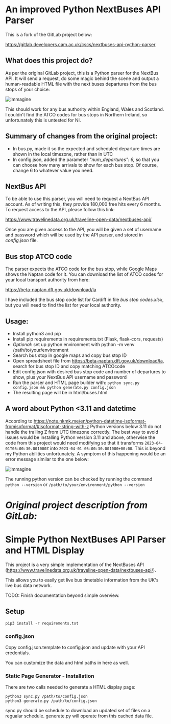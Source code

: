 # An improved Python NextBuses API Parser

This is a fork of the GitLab project below:

https://gitlab.developers.cam.ac.uk/cscs/nextbuses-api-python-parser

## What does this project do?

As per the original GitLab project, this is a Python parser for the NextBus API. It will send a request, do some magic behind the scene and output a human-readable HTML file with the next buses departures from the bus stops of your choice:

![immagine](https://github.com/user-attachments/assets/1242a7b3-fbe8-4e46-87f5-50c87919f625)

This should work for any bus authority within England, Wales and Scotland. I couldn't find the ATCO codes for bus stops in Northern Ireland, so unfortunately this is untested for NI.

## Summary of changes from the original project:

* In bus.py, made it so the expected and scheduled departure times are shown in the local timezone, rather than in UTC
* In config.json, added the parameter *"num_departures": 6,* so that you can choose how many arrivals to show for each bus stop. Of course, change 6 to whatever value you need.

## NextBus API

To be able to use this parser, you will need to request a NextBus API account. As of writing this, they provide 180,000 free hits every 6 months. To request access to the API, please follow this link:

https://www.travelinedata.org.uk/traveline-open-data/nextbuses-api/

Once you are given access to the API, you will be given a set of username and password which will be used by the API parser, and stored in *config.json* file.

## Bus stop ATCO code

The parser expects the ATCO code for the bus stop, while Google Maps shows the Naptan code for it. You can download the list of ATCO codes for your local transport authority from here:

https://beta-naptan.dft.gov.uk/download/la

I have included the bus stop code list for Cardiff in file *bus stop codes.xlsx*, but you will need to find the list for your local authority.

## Usage:
* Install python3 and pip
* Install pip requirements in requirements.txt (Flask, flask-cors, requests)
* *Optional:* set up python environment with python -m venv /path/to/your/environment
* Search bus stop in google maps and copy bus stop ID
* Open spreadsheet file from https://beta-naptan.dft.gov.uk/download/la, search for bus stop ID and copy matching ATCOcode
* Edit config.json with desired bus stop code and number of departures to show, plus your NextBus API username and password
* Run the parser and HTML page builder with:
  ```python sync.py config.json && python generate.py config.json```
* The resulting page will be in html/buses.html

## A word about Python <3.11 and datetime

According to https://note.nkmk.me/en/python-datetime-isoformat-fromisoformat/#isoformat-string-with-z Python versions below 3.11 do not handle the trailing Z from UTC timezone correctly. The best way to avoid issues would be installing Python version 3.11 and above, otherwise the code from this project would need modifying so that it transforms ```2023-04-01T05:00:30.001000Z``` into ```2023-04-01 05:00:30.001000+00:00```. This is beyond my Python abilities unfortunately.
A symptom of this happening would be an error message similar to the one below:

![immagine](https://github.com/user-attachments/assets/c1ce1221-7843-4221-9c2a-f73cc7645767)

The running python version can be checked by running the command ```python --version``` or ```/path/to/your/environment/python --version```

# *Original project description from GitLab:*

# Simple Python NextBuses API Parser and HTML Display

This project is a very simple implementation of the NextBuses API (https://www.travelinedata.org.uk/traveline-open-data/nextbuses-api/).

This allows you to easily get live bus timetable information from the UK's live bus data network.

TODO: Finish documentation beyond simple overview.

## Setup

```
pip3 install -r requirements.txt
```

### config.json

Copy config.json.template to config.json and update with your API credentials.

You can customize the data and html paths in here as well.

### Static Page Generator - Installation

There are two calls needed to generate a HTML display page:

```
python3 sync.py /path/to/config.json
python3 generate.py /path/to/config.json
```

sync.py should be schedule to download an updated set of files on a regualar schedule.
generate.py will operate from this cached data file.

